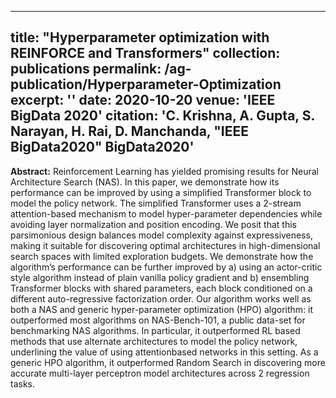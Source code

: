 
---
title: "Hyperparameter optimization with REINFORCE and Transformers"
collection: publications
permalink: /ag-publication/Hyperparameter-Optimization
excerpt: ''
date: 2020-10-20
venue: 'IEEE BigData 2020'
citation: 'C. Krishna, A. Gupta, S. Narayan, H. Rai, D. Manchanda, "IEEE BigData2020" BigData2020'
---

**Abstract:** Reinforcement Learning has yielded promising results for Neural Architecture Search (NAS). In this paper, we demonstrate how its performance can be improved by using a simplified Transformer block to model the policy network. The simplified Transformer uses a 2-stream attention-based mechanism to model hyper-parameter dependencies while avoiding layer normalization and position encoding. We posit that this parsimonious design balances model complexity against expressiveness, making it suitable for discovering optimal architectures in high-dimensional search spaces with limited exploration budgets. We demonstrate how the algorithm’s performance can be further improved by a) using an actor-critic style algorithm instead of plain vanilla policy gradient and b) ensembling Transformer blocks with shared parameters, each block conditioned on a different auto-regressive factorization order. Our algorithm works well as both a NAS and generic hyper-parameter optimization (HPO) algorithm: it outperformed most algorithms on NAS-Bench-101, a public data-set for benchmarking NAS algorithms. In particular, it outperformed RL based methods that use alternate architectures to model the policy network, underlining the value of using attentionbased networks in this setting. As a generic HPO algorithm, it outperformed Random Search in discovering more accurate multi-layer perceptron model architectures across 2 regression tasks.


